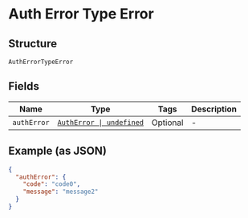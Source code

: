 
# Auth Error Type Error

## Structure

`AuthErrorTypeError`

## Fields

| Name | Type | Tags | Description |
|  --- | --- | --- | --- |
| `authError` | [`AuthError \| undefined`](../../doc/models/auth-error.md) | Optional | - |

## Example (as JSON)

```json
{
  "authError": {
    "code": "code0",
    "message": "message2"
  }
}
```

